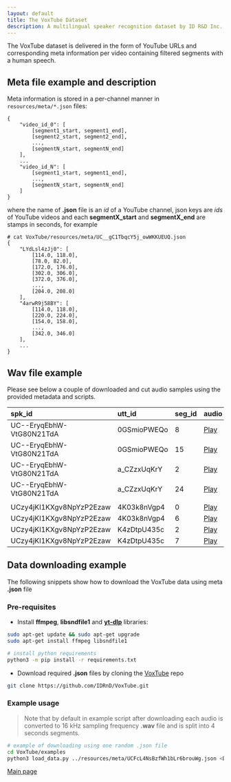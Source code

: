 ```yaml
---
layout: default
title: The VoxTube Dataset
description: A multilingual speaker recognition dataset by ID R&D Inc.
---
```


The VoxTube dataset is delivered in the form of YouTube URLs and corresponding meta information per video containing filtered segments with a human speech.

## Meta file example and description

Meta information is stored in a per-channel manner in `resources/meta/*.json` files:
```
{
    "video_id_0": [
        [segment1_start, segment1_end],
        [segment2_start, segment2_end],
        ...,
        [segmentN_start, segmentN_end]
    ],
    ...
    "video_id_N": [
        [segment1_start, segment1_end],
        ...,
        [segmentN_start, segmentN_end]
    ]
}
```

where the name of **.json** file is an *id* of a YouTube channel, json keys are *ids* of YouTube videos and each **segmentX_start** and **segmentX_end** are stamps in seconds, for example

```
# cat VoxTube/resources/meta/UC__gC1TbqcY5j_owWKKUEUQ.json
{
    "LYdLsl4zJj0": [
        [114.0, 118.0],
        [78.0, 82.0],
        [172.0, 176.0],
        [302.0, 306.0],
        [372.0, 376.0],
        ...,
        [204.0, 208.0]
    ],
    "4arwR9j58BY": [
        [114.0, 118.0],
        [220.0, 224.0],
        [154.0, 158.0],
        ...,
        [342.0, 346.0]
    ],
    ...
}
```


## Wav file example

Please see below a couple of downloaded and cut audio samples using the provided metadata and scripts.

| spk_id                   | utt_id      | seg_id | audio                                                                        |
|:-------------------------|:------------|:-------|:-----------------------------------------------------------------------------|
| UC--EryqEbhW-VtG80N21TdA | 0GSmioPWEQo | 8      | [Play](/resources/audio/UC--EryqEbhW-VtG80N21TdA/0GSmioPWEQo/segment_8.wav)  |
| UC--EryqEbhW-VtG80N21TdA | 0GSmioPWEQo | 15     | [Play](/resources/audio/UC--EryqEbhW-VtG80N21TdA/0GSmioPWEQo/segment_15.wav) |
| UC--EryqEbhW-VtG80N21TdA | a_CZzxUqKrY | 2      | [Play](/resources/audio/UC--EryqEbhW-VtG80N21TdA/a_CZzxUqKrY/segment_2.wav)  |
| UC--EryqEbhW-VtG80N21TdA | a_CZzxUqKrY | 24     | [Play](/resources/audio/UC--EryqEbhW-VtG80N21TdA/a_CZzxUqKrY/segment_24.wav) |
|                          |             |        |                                                                                       |
| UCzy4jKI1KXgv8NpYzP2Ezaw | 4K03k8nVgp4 | 0      | [Play](/resources/audio/UCzy4jKI1KXgv8NpYzP2Ezaw/4K03k8nVgp4/segment_0.wav)  |
| UCzy4jKI1KXgv8NpYzP2Ezaw | 4K03k8nVgp4 | 6      | [Play](/resources/audio/UCzy4jKI1KXgv8NpYzP2Ezaw/4K03k8nVgp4/segment_6.wav)  |
| UCzy4jKI1KXgv8NpYzP2Ezaw | K4zDtpU435c | 2      | [Play](/resources/audio/UCzy4jKI1KXgv8NpYzP2Ezaw/K4zDtpU435c/segment_2.wav)  |
| UCzy4jKI1KXgv8NpYzP2Ezaw | K4zDtpU435c | 7      | [Play](/resources/audio/UCzy4jKI1KXgv8NpYzP2Ezaw/K4zDtpU435c/segment_7.wav)  |


## Data downloading example

The following snippets show how to download the VoxTube data using meta **.json** file

### Pre-requisites

* Install **ffmpeg**, **libsndfile1** and [**yt-dlp**](https://github.com/yt-dlp/yt-dlp) libraries:

```bash
sudo apt-get update && sudo apt-get upgrade
sudo apt-get install ffmpeg libsndfile1

# install python requirements
python3 -m pip install -r requirements.txt
```

* Download required **.json** files by cloning the [VoxTube](https://github.com/IDRnD/VoxTube) repo
```bash
git clone https://github.com/IDRnD/VoxTube.git
```


### Example usage

> Note that by default in example script after downloading each audio is converted to 16 kHz sampling frequency **.wav** file and is split into 4 seconds segments.

```bash
# example of downloading using one random .json file
cd VoxTube/examples
python3 load_data.py ../resources/meta/UCFcL4NsBzfWh1bLr6brouWg.json <DATASET_ROOT>
```


[Main page](../index.md)
